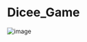 # Dicee_Game
![image](https://github.com/Renjith20/Dicee_Game/assets/93483303/5ea35492-d410-4384-86c0-5c6ec683bb1b)
